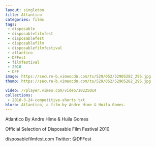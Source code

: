 ```yaml
---
layout: singleton
title: Atlantico
categories: films
tags:
 - disposable
 - disposablefilmfest
 - disposablefest
 - disposablefilm
 - disposablefilmfestival
 - atlantico
 - DFFest
 - filmfestival
 - 2010
 - DFF
image: https://secure-b.vimeocdn.com/ts/529/052/52905282_295.jpg
thumb: https://secure-b.vimeocdn.com/ts/529/052/52905282_295.jpg

video: //player.vimeo.com/video/10225014
collections:
 - 2010-3-24-competitive-shorts.txt
blurb: Atlantico, a film by Andre Hime & Huila Gomes.
---
```


Atlantico
By Andre Hime & Huila Gomes

Official Selection of Disposable Film Festival 2010

disposablefilmfest.com
Twitter: @DFFest